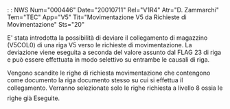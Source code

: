  :  : NWS Num="000446" Date="20010711" Rel="V1R4" Atr="D. Zammarchi" Tem="TEC" App="V5" Tit="Movimentazione V5 da Richieste di Movimentazione" Sts="20"

E' stata introdotta la possibilità di deviare il collegamento di magazzino (V5COL0) di una riga V5
verso le richieste di movimentazione. La deviazione viene eseguita a seconda del valore assunto dal
FLAG 23 di riga e può essere effettuata in modo selettivo su entrambe le causali di riga.

Vengono scandite le righe di richiesta movimentazione che contengono come documento la riga documento stesso su cui si effettua il collegamento. Verranno selezionate solo le righe richiesta a
livello 8 ossia le righe già Eseguite.


